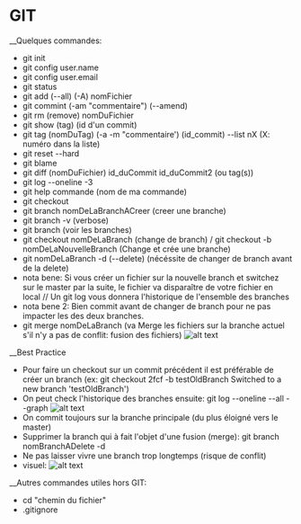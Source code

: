 # GIT
__Quelques commandes:

- git init
- git config user.name
- git config user.email
- git status
- git add (--all) (-A) nomFichier
- git commint (-am "commentaire") (--amend)
- git rm (remove) nomDuFichier
- git show (tag) (id d'un commit)
- git tag (nomDuTag) (-a -m "commentaire') (id_commit) --list nX (X: numéro dans la liste)
- git reset --hard
- git blame
- git diff (nomDuFichier) id_duCommit id_duCommit2 (ou tag(s))
- git log --oneline -3
- git help commande (nom de ma commande)
- git checkout
- git branch nomDeLaBranchACreer (creer une branche)
- git branch -v (verbose)
- git branch (voir les branches)
- git checkout nomDeLaBranch (change de branch)  / git checkout -b nomDeLaNouvelleBranch (Change et crée une branche)
- git nomDeLaBranch -d (--delete) (nécéssite de changer de branch avant de la delete)
- nota bene: Si vous créer un fichier sur la nouvelle branch et switchez sur le master par la suite, le fichier va disparaître de votre fichier en local
// Un git log vous donnera l'historique de l'ensemble des branches
- nota bene 2: Bien commit avant de changer de branch pour ne pas impacter les des deux branches.
- git merge nomDeLaBranch (va Merge les fichiers sur la branche actuel s'il n'y a pas de conflit: fusion des fichiers)
![alt text](https://i.ibb.co/LnQ9RVD/Capture2.png)

__Best Practice

- Pour faire un checkout sur un commit précédent il est préférable de créer un branch (ex: git checkout 2fcf -b testOldBranch
Switched to a new branch 'testOldBranch')
- On peut check l'historique des branches ensuite: git log --oneline --all --graph
![alt text](https://i.ibb.co/2k76DWs/Capture.png)
- On commit toujours sur la branche principale (du plus éloigné vers le master)
- Supprimer la branch qui à fait l'objet d'une fusion (merge): git branch nomBranchADelete -d
- Ne pas laisser vivre une branch trop longtemps (risque de conflit)
- visuel: ![alt text](https://i.ibb.co/tpnqH2c/Capture3.png)

__Autres commandes utiles hors GIT:

- cd "chemin du fichier"
- .gitignore
